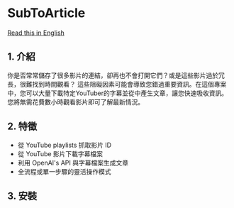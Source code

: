 # SubToArticle
[Read this in English](/README.md)
## 1. 介紹
你是否常常儲存了很多影片的連結，卻再也不會打開它們？或是這些影片過於冗長，很難找到時間觀看？
這些阻礙因素可能會導致您錯過重要資訊。在這個專案中，您可以大量下載特定YouTuber的字幕並從中產生文章，讓您快速吸收資訊。您將無需花費數小時觀看影片即可了解最新情況。

## 2. 特徵
- 從 YouTube playlists 抓取影片 ID
- 從 YouTube 影片下載字幕檔案
- 利用 OpenAI's API 與字幕檔案生成文章
- 全流程或單一步驟的靈活操作模式

## 3. 安裝 
